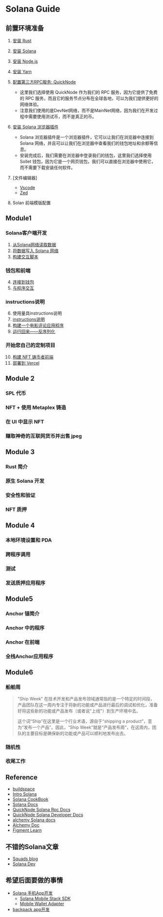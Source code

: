 # Solana Guide


## 前置环境准备

1. [安装 Rust](https://www.rust-lang.org/tools/install)
2. [安装 Solana](https://docs.solana.com/cli/install-solana-cli-tools)
3. [安装 Node.js](https://nodejs.org/en/download/)
4. [安装 Yarn](https://classic.yarnpkg.com/en/docs/install/#mac-stable)
5. [配置第三方RPC服务: QuickNode](https://www.quicknode.com/)
    - 这里我们选择使用 QuickNode 作为我们的 RPC 服务，因为它提供了免费的 RPC 服务，而且它的服务节点分布在全球各地，可以为我们提供更好的网络体验。
    - 注意我们使用的是DevNet网络，而不是MainNet网络，因为我们在开发过程中需要使用测试币，而不是真正的币。
6. [安装 Solana 浏览器插件](https://phantom.app/)
    - Solana 浏览器插件是一个浏览器插件，它可以让我们在浏览器中连接到 Solana 网络，并且可以让我们在浏览器中查看我们的钱包地址和余额等信息。
    - 安装完成后，我们需要在浏览器中登录我们的钱包，这里我们选择使用 Sollet 钱包，因为它是一个网页钱包，我们可以直接在浏览器中使用它，而不需要下载安装任何软件。
7. [文件编辑器]
    - [Vscode](https://code.visualstudio.com/)
    - [Zed](https://zed.dev/download)

8. Solan 前端模版配置

## Module1

### Solana客户端开发

1. [从Solana网络读取数据](./module1/read-data-from-the-solana-network/README.md)
2. [将数据写入 Solana 网络](./module1/write-data-to-the-blockchain/README.md)
3. [构建交互脚本](./module1/build-an-interaction-script/README.md)


### 钱包和前端

4. [连接到钱包](./module1/connecting-to-wallet/README.md)
5. [与程序交互](./module1/interact-with-a-program/README.md)


### instructions说明

6. 使用量具instructions说明
7. [instructions说明](./module1/custom-instructions/README.md)
8. [构建一个电影评论应用程序](./module1/build-a-movie-review-app/README.md)
9. [运行回来——反序列化](./module1/run-it-back-deserialization/README.md)

### 开始您自己的定制项目

10. [构建 NFT 铸币者前端](./module1/build-an-nft-minter-front-end/README.md)
11. [部署到 Vercel](./module1/deploy-to-vercel/README.md)

## Module 2

### SPL 代币

### NFT + 使用 Metaplex 铸造

### 在 UI 中显示 NFT

### 赚取神奇的互联网货币并出售 jpeg


## Module 3

### Rust 简介

### 原生 Solana 开发

### 安全性和验证

### NFT 质押


## Module 4

### 本地环境设置和 PDA

### 跨程序调用

### 测试

### 发送质押应用程序


## Module5

### Anchor 锚简介

### Anchor 中的程序

### Anchor 在前端

### 全栈Anchor应用程序

## Module6

### 船舶周

> "Ship Week" 在技术开发和产品发布领域通常指的是一个特定的时间段，产品团队在这一周内专注于将新的功能或产品进行最后的调试和优化，准备好将这些新的功能或产品发布（或者说"上线"）到生产环境中去。
>
> 这个词“Ship”在这里是一个行业术语，源自于“shipping a product”，意为“发布一个产品”。因此，“Ship Week”就是“产品发布周”，在这周内，团队的主要目标是确保新的功能或产品可以顺利地发布出去。

### 随机性

### 收尾工作


## Reference

- [buildspace](https://buildspace.so/)
- [Intro Solana](https://www.soldev.app/course)
- [Solana CookBook](https://solanacookbook.com/)
- [Solana Docs](https://docs.solana.com/)
- [QuickNode Solana Rpc Docs](https://www.quicknode.com/docs/solana)
- [QuickNode Solana Developer Docs](https://www.quicknode.com/guides/solana-development/getting-started/solana-fundamentals-reference-guide)
- [alchemy Solana docs](https://docs.alchemy.com/reference/solana-api-quickstart)
- [Alchemy Doc](https://docs.alchemy.com/)
- [Figment Learn](https://learn.figment.io/protocols/solana)

## 不错的Solana文章
- [Squads blog](https://squads.so/blog)
- [Solana Dev](https://www.soldev.app/)


## 希望后面要做的事情

- [Solana 手机App开发](https://solanamobile.com/zh/developers)
    - [Solana Mobile Stack SDK](https://github.com/solana-mobile/solana-mobile-stack-sdk#solana-mobile-stack-sdk)
    - [Mobile Wallet Adapter](https://github.com/solana-mobile/mobile-wallet-adapter)
- [backpack app开发](https://docs.xnfts.dev/getting-started/introduction)
